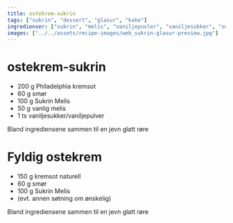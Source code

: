 ```yaml
---
title: ostekrem-sukrin
tags: ["sukrin", "dessert", "glasur", "kake"]
ingredienser: ["sukrin", "melis", "vaniljepuvler", "vaniljesukker", "smør"]
images: ["../../assets/recipe-images/web_sukrin-glasur-preview.jpg"]
---
```


# ostekrem-sukrin

- 200 g Philadelphia kremsot
- 60 g smør
- 100 g Sukrin Melis
- 50 g vanlig melis
- 1 ts vaniljesukker/vaniljepulver

Bland ingrediensene sammen til en jevn glatt røre

# Fyldig ostekrem

- 150 g kremsot naturell
- 60 g smør
- 100 g Sukrin Melis
- (evt. annen søtning om ønskelig)

Bland ingrediensene sammen til en jevn glatt røre
